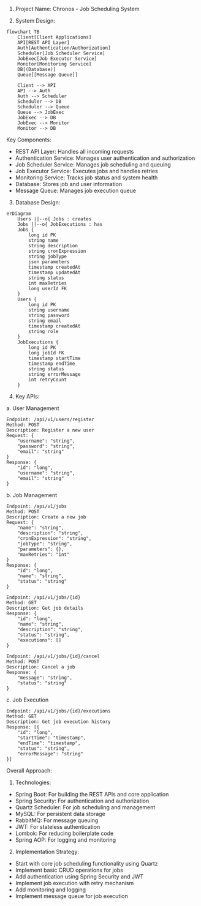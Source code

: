 1. Project Name: Chronos - Job Scheduling System

2. System Design:

```mermaid
flowchart TB
    Client[Client Applications]
    API[REST API Layer]
    Auth[Authentication/Authorization]
    Scheduler[Job Scheduler Service]
    JobExec[Job Executor Service]
    Monitor[Monitoring Service]
    DB[(Database)]
    Queue[[Message Queue]]

    Client --> API
    API --> Auth
    Auth --> Scheduler
    Scheduler --> DB
    Scheduler --> Queue
    Queue --> JobExec
    JobExec --> DB
    JobExec --> Monitor
    Monitor --> DB

```


Key Components:
- REST API Layer: Handles all incoming requests
- Authentication Service: Manages user authentication and authorization
- Job Scheduler Service: Manages job scheduling and queuing
- Job Executor Service: Executes jobs and handles retries
- Monitoring Service: Tracks job status and system health
- Database: Stores job and user information
- Message Queue: Manages job execution queue

3. Database Design:

```mermaid
erDiagram
    Users ||--o{ Jobs : creates
    Jobs ||--o{ JobExecutions : has
    Jobs {
        long id PK
        string name
        string description
        string cronExpression
        string jobType
        json parameters
        timestamp createdAt
        timestamp updatedAt
        string status
        int maxRetries
        long userId FK
    }
    Users {
        long id PK
        string username
        string password
        string email
        timestamp createdAt
        string role
    }
    JobExecutions {
        long id PK
        long jobId FK
        timestamp startTime
        timestamp endTime
        string status
        string errorMessage
        int retryCount
    }
```

4. Key APIs:

a. User Management
```
Endpoint: /api/v1/users/register
Method: POST
Description: Register a new user
Request: {
    "username": "string",
    "password": "string",
    "email": "string"
}
Response: {
    "id": "long",
    "username": "string",
    "email": "string"
}
```

b. Job Management
```
Endpoint: /api/v1/jobs
Method: POST
Description: Create a new job
Request: {
    "name": "string",
    "description": "string",
    "cronExpression": "string",
    "jobType": "string",
    "parameters": {},
    "maxRetries": "int"
}
Response: {
    "id": "long",
    "name": "string",
    "status": "string"
}

Endpoint: /api/v1/jobs/{id}
Method: GET
Description: Get job details
Response: {
    "id": "long",
    "name": "string",
    "description": "string",
    "status": "string",
    "executions": []
}

Endpoint: /api/v1/jobs/{id}/cancel
Method: POST
Description: Cancel a job
Response: {
    "message": "string",
    "status": "string"
}
```

c. Job Execution
```
Endpoint: /api/v1/jobs/{id}/executions
Method: GET
Description: Get job execution history
Response: [{
    "id": "long",
    "startTime": "timestamp",
    "endTime": "timestamp",
    "status": "string",
    "errorMessage": "string"
}]
```

Overall Approach:

1. Technologies:
- Spring Boot: For building the REST APIs and core application
- Spring Security: For authentication and authorization
- Quartz Scheduler: For job scheduling and management
- MySQL: For persistent data storage
- RabbitMQ: For message queuing
- JWT: For stateless authentication
- Lombok: For reducing boilerplate code
- Spring AOP: For logging and monitoring

2. Implementation Strategy:
- Start with core job scheduling functionality using Quartz
- Implement basic CRUD operations for jobs
- Add authentication using Spring Security and JWT
- Implement job execution with retry mechanism
- Add monitoring and logging
- Implement message queue for job execution
